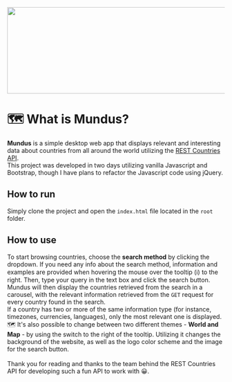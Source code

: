 <img src="https://user-images.githubusercontent.com/95530746/201457789-7354f69e-8b57-42fb-8532-708ff511dcc4.png" height="200" width="3000"/>

# 🗺 What is Mundus?
 **Mundus** is a simple desktop web app that displays relevant and interesting data about countries from all around the world utilizing the [REST Countries API](https://restcountries.com/).<br>
 This project was developed in two days utilizing vanilla Javascript and Bootstrap, though I have plans to refactor the Javascript code using jQuery. 
## How to run 
 Simply clone the project and open the `index.html` file located in the `root` folder.
## How to use 
 To start browsing countries, choose the ****search method**** by clicking the dropdown. If you need any info about the search method, information and examples are provided when  hovering the mouse over the tooltip (ℹ) to the right. Then, type your query in the text box and click the search button.<br>
 Mundus will then display the countries retrieved from the search in a carousel, with the relevant information retrieved from the `GET` request for every country found in the search.<br>
 If a country has two or more of the same information type (for instance, timezones, currencies, languages), only the most relevant one is displayed.<br>
 🗺 It's also possible to change between two different themes - ****World and Map**** - by using the switch to the right of the tooltip. Utilizing it changes the background of the website, as well as the logo color scheme and the image for the search button.
 <br><br>Thank you for reading and thanks to the team behind the REST Countries API for developing such a fun API to work with 😀.
 
